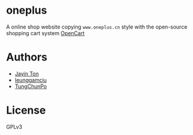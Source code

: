 oneplus
=======

A online shop website copying  `www.oneplus.cn` style with the open-source shopping cart system [OpenCart](https://github.com/opencart/opencart)

Authors
===

- [Jayin Ton](https://github.com/Jayin)
- [leunggamciu](https://github.com/leunggamciu)
- [TungChunPo](https://github.com/TungChunPo)

License
===

GPLv3
